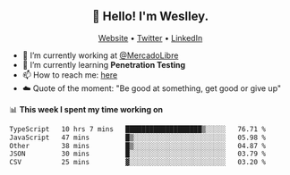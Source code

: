 <h2 align="center">👋 Hello! I'm Weslley.</h2>
<p align="center">
  <a href="http://weslleyneri.com.br">Website</a> •
  <a href="https://twitter.com/Weslley_Neri">Twitter</a> •
  <a href="https://www.linkedin.com/in/weslley-neri-3658908b">LinkedIn</a>
</p>


- 🔭 I’m currently working at [@MercadoLibre](https://github.com/mercadolibre)
- 🌱 I’m currently learning **Penetration Testing**
- 📫 How to reach me: [here](mailto:weslley39@gmail.com)
- ☁️ Quote of the moment: "Be good at something, get good or give up"

📊 **This week I spent my time working on**
<!--START_SECTION:waka-->

```txt
TypeScript   10 hrs 7 mins   ███████████████████▒░░░░░   76.71 %
JavaScript   47 mins         █▒░░░░░░░░░░░░░░░░░░░░░░░   05.98 %
Other        38 mins         █▒░░░░░░░░░░░░░░░░░░░░░░░   04.87 %
JSON         30 mins         █░░░░░░░░░░░░░░░░░░░░░░░░   03.79 %
CSV          25 mins         ▓░░░░░░░░░░░░░░░░░░░░░░░░   03.20 %
```

<!--END_SECTION:waka-->

<!-- Inspired by https://github.com/gruselhaus/gruselhaus -->